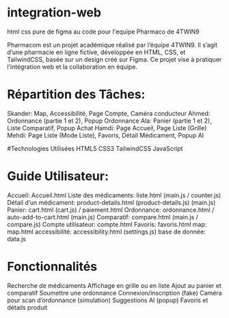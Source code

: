 # integration-web
html css pure de figma au code pour l'equipe Pharmaco de 4TWIN9



Pharmacom est un projet académique réalisé par l’équipe 4TWIN9.
 Il s’agit d’une pharmacie en ligne fictive, développée en HTML,
  CSS, et TailwindCSS, basée sur un design créé sur Figma. 
  Ce projet vise à pratiquer l’intégration web et la collaboration en équipe.



# Répartition des Tâches:

Skander:	Map, Accessibilité, Page Compte,  Caméra conducteur 
Ahmed:	Ordonnance (partie 1 et 2), Popup Ordonnance
Ala:	Panier (partie 1 et 2), Liste Comparatif, Popup Achat
Hamdi:	Page Accueil, Page Liste (Grille)
Mehdi:	Page Liste (Mode Liste), Favoris, Détail Médicament, Popup AI


#Technologies Utilisées
HTML5
CSS3
TailwindCSS
JavaScript


# Guide Utilisateur:
Accueil:	Accueil.html
Liste des médicaments:	liste.html (main.js / counter.js)
Détail d’un médicament:	product-details.html (product-details.js) (main.js)
Panier:	cart.html (cart.js) / paiement.html
Ordonnance:	ordonnance.html / auto-add-to-cart.html (main.js)
Comparatif:	compare.html (main.js / compare.js)
Compte utilisateur:	compte.html
Favoris:	favoris.html
map: map.html
accessibilité: accessibility.html  (settings.js)
base de donnée: data.js

# Fonctionnalités
 Recherche de médicaments
 Affichage en grille ou en liste
 Ajout au panier et comparatif
 Soumettre une ordonnance
Connexion/inscription (fake)
 Caméra pour scan d’ordonnance (simulation)
 Suggestions AI (popup)
 Favoris et détails produit